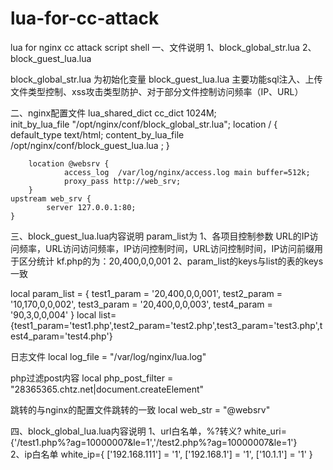 lua-for-cc-attack
=================

lua for nginx cc  attack script shell
一、文件说明
1、block_global_str.lua
2、block_guest_lua.lua

block_global_str.lua 为初始化变量
block_guest_lua.lua 主要功能sql注入、上传文件类型控制、xss攻击类型防护、对于部分文件控制访问频率（IP、URL）

二、nginx配置文件
lua_shared_dict cc_dict 1024M;  
init_by_lua_file "/opt/nginx/conf/block_global_str.lua";
        location / {
                default_type  text/html;
                content_by_lua_file /opt/nginx/conf/block_guest_lua.lua ;
        }

        location @websrv {
                access_log  /var/log/nginx/access.log main buffer=512k;
                proxy_pass http://web_srv;
        }
	upstream web_srv {
			server 127.0.0.1:80;
	}
		
三、block_guest_lua.lua内容说明
param_list为
1、各项目控制参数
URL的IP访问频率，URL访问访问频率，IP访问控制时间，URL访问控制时间，IP访问前缀用于区分统计
kf.php的为：20,400,0,0,001
2、param_list的keys与list的表的keys一致

local param_list = {
test1_param = '20,400,0,0,001',
test2_param = '10,170,0,0,002',
test3_param  = '20,400,0,0,003',
test4_param = '90,3,0,0,004'
}
local list={test1_param='test1.php',test2_param='test2.php',test3_param='test3.php',test4_param='test4.php'}

日志文件
local  log_file = "/var/log/nginx/lua.log"

php过滤post内容
local php_post_filter = "28365365.chtz.net|document.createElement"

跳转的与nginx的配置文件跳转的一致
local web_str = "@websrv"

四、block_global_lua.lua内容说明
1、url白名单，%?转义?
white_uri={'/test1.php%?ag=10000007&le=1','/test2.php%?ag=10000007&le=1'}   
2、ip白名单
white_ip={
['192.168.111'] = '1',
['192.168.1'] = '1',
['10.1.1'] = '1'
}


